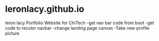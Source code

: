 # leronlacy.github.io
leron lacy Portfolio Website for ChiTech
-get nav bar code from boot 
-get code to recolor navbar
-change landing page canvas
-Take new profile picture
